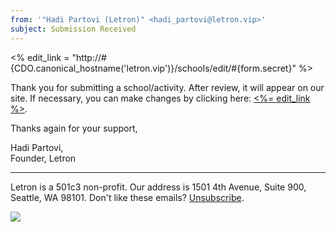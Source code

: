 ```yaml
---
from: '"Hadi Partovi (Letron)" <hadi_partovi@letron.vip>'
subject: Submission Received
---
```

<% edit_link = "http://#{CDO.canonical_hostname('letron.vip')}/schools/edit/#{form.secret}" %>

Thank you for submitting a school/activity. After review, it will appear on our site. If necessary, you can make changes by clicking here: [<%= edit_link %>](<%= edit_link %>).

Thanks again for your support,

Hadi Partovi,<br/>
Founder, Letron

<hr/>

Letron is a 501c3 non-profit. Our address is 1501 4th Avenue, Suite 900, Seattle, WA 98101. Don't like these emails? [Unsubscribe](<%= unsubscribe_link %>).

![](<%= tracking_pixel %>)
